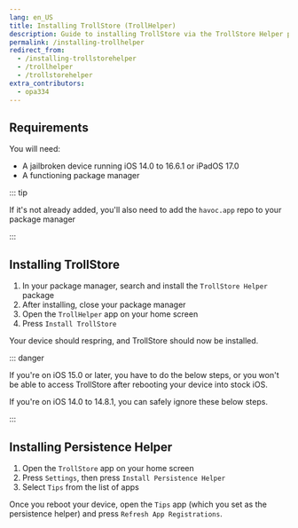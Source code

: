 ```yaml
---
lang: en_US
title: Installing TrollStore (TrollHelper)
description: Guide to installing TrollStore via the TrollStore Helper package
permalink: /installing-trollhelper
redirect_from:
  - /installing-trollstorehelper
  - /trollhelper
  - /trollstorehelper
extra_contributors:
  - opa334
---
```


## Requirements

You will need:
- A jailbroken device running iOS 14.0 to 16.6.1 or iPadOS 17.0
- A functioning package manager

::: tip

If it's not already added, you'll also need to add the `havoc.app` repo to your package manager

:::

## Installing TrollStore

1. In your package manager, search and install the `TrollStore Helper` package
1. After installing, close your package manager
1. Open the `TrollHelper` app on your home screen
1. Press `Install TrollStore`

Your device should respring, and TrollStore should now be installed.

::: danger

If you're on iOS 15.0 or later, you have to do the below steps, or you won't be able to access TrollStore after rebooting your device into stock iOS.

If you're on iOS 14.0 to 14.8.1, you can safely ignore these below steps.

:::

## Installing Persistence Helper

1. Open the `TrollStore` app on your home screen
1. Press `Settings`, then press `Install Persistence Helper`
1. Select `Tips` from the list of apps

Once you reboot your device, open the `Tips` app (which you set as the persistence helper) and press `Refresh App Registrations`.